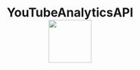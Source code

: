 
<h1 align="center">YouTubeAnalyticsAPI <a href="https://daniilshat.ru/" target="_blank"></a> 
<div id="header" align="center">
  <img src="https://media.giphy.com/media/M9gbBd9nbDrOTu1Mqx/giphy.gif" width="100"/>
</div>
